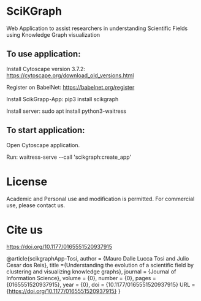 # SciKGraph
Web Application to assist researchers in understanding Scientific Fields using Knowledge Graph visualization

## To use application:

Install Cytoscape version 3.7.2: https://cytoscape.org/download_old_versions.html

Register on BabelNet: https://babelnet.org/register

Install ScikGrapp-App: pip3 install scikgraph

Install server: sudo apt install python3-waitress

## To start application:

Open Cytoscape application.

Run: waitress-serve --call 'scikgraph:create_app'



# License
Academic and Personal use and modification is permitted. For commercial use, please contact us. 


# Cite us
https://doi.org/10.1177/0165551520937915

@article{scikgraphApp-Tosi,
author = {Mauro Dalle Lucca Tosi and Julio Cesar dos Reis},
title ={Understanding the evolution of a scientific field by clustering and visualizing knowledge graphs},
journal = {Journal of Information Science},
volume = {0},
number = {0},
pages = {0165551520937915},
year = {0},
doi = {10.1177/0165551520937915}
URL = {https://doi.org/10.1177/0165551520937915}
}


